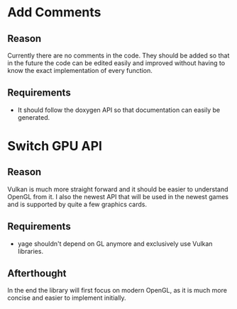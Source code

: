 Add Comments
============

Reason
------

Currently there are no comments in the code. They should be added so that in the future the code
can be edited easily and improved without having to know the exact implementation of every function.

Requirements
------------

- It should follow the doxygen API so that documentation can easily be generated.


Switch GPU API
==============

Reason
------

Vulkan is much more straight forward and it should be easier to understand OpenGL from it. I
also the newest API that will be used in the newest games and is supported by quite a few
graphics cards.

Requirements
------------

- yage shouldn't depend on GL anymore and exclusively use Vulkan libraries.

Afterthought
------------

In the end the library will first focus on modern OpenGL, as it is much more concise and easier to
implement initially.
